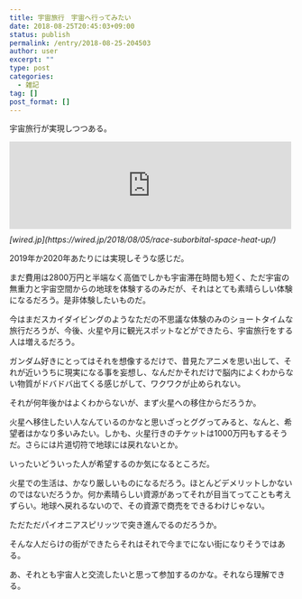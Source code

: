 ```yaml
---
title: 宇宙旅行　宇宙へ行ってみたい
date: 2018-08-25T20:45:03+09:00
status: publish
permalink: /entry/2018-08-25-204503
author: user
excerpt: ""
type: post
categories:
  - 雑記
tag: []
post_format: []
---
```


宇宙旅行が実現しつつある。

<iframe class="embed-card embed-webcard" frameborder="0" scrolling="no" src="https://hatenablog-parts.com/embed?url=https%3A%2F%2Fwired.jp%2F2018%2F08%2F05%2Frace-suborbital-space-heat-up%2F" style="display: block; width: 100%; height: 155px; max-width: 500px; margin: 10px 0px;" title="「宇宙観光」が、いよいよ現実になる｜WIRED.jp"></iframe><cite class="hatena-citation">[wired.jp](https://wired.jp/2018/08/05/race-suborbital-space-heat-up/)</cite>

2019年か2020年あたりには実現しそうな感じだ。

まだ費用は2800万円と半端なく高価でしかも宇宙滞在時間も短く、ただ宇宙の無重力と宇宙空間からの地球を体験するのみだが、それはとても素晴らしい体験になるだろう。是非体験したいものだ。

今はまだスカイダイビングのようなただの不思議な体験のみのショートタイムな旅行だろうが、今後、火星や月に観光スポットなどができたら、宇宙旅行をする人は増えるだろう。

ガンダム好きにとってはそれを想像するだけで、昔見たアニメを思い出して、それが近いうちに現実になる事を妄想し、なんだかそれだけで脳内によくわからない物質がドバドバ出てくる感じがして、ワクワクが止められない。

それが何年後かはよくわからないが、まず火星への移住からだろうか。

火星へ移住したい人なんているのかなと思いざっとググってみると、なんと、希望者はかなり多いみたい。しかも、火星行きのチケットは1000万円もするそうだ。さらには片道切符で地球には戻れないとか。

いったいどういった人が希望するのか気になるところだ。

火星での生活は、かなり厳しいものになるだろう。ほとんどデメリットしかないのではないだろうか。何か素晴らしい資源があってそれが目当てってことも考えずらい。地球へ戻れるないので、その資源で商売をできるわけじゃない。

ただただパイオニアスピリッツで突き進んでるのだろうか。

そんな人だらけの街ができたらそれはそれで今までにない街になりそうではある。

あ、それとも宇宙人と交流したいと思って参加するのかな。それなら理解できる。
